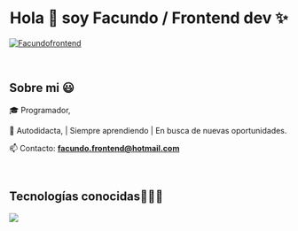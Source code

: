 <h1 align="center">Hola 👋  soy Facundo / Frontend dev ✨ </h1> 

<p align="left">
  
<a href="https://www.linkedin.com/in/facundofierro-frontend/" target="blank"><img align="center" src="https://img.shields.io/badge/LinkedIn-0077B5?style=for-the-badge&logo=linkedin&logoColor=white" alt="Facundofrontend"/></a>

  </p>
<br>
<h2>Sobre mi 😃</h2>
<!--Intro start-->

<p align="left">
🎓 Programador,

🎥 Autodidacta,  | Siempre aprendiendo | En busca de nuevas oportunidades.

📫 Contacto: **facundo.frontend@hotmail.com**
<!--Intro end-->
  </p>
<br>

<h2 >Tecnologías conocidas👨🏻‍💻</h2>
<!--tech stack icons-->
<p align="left">
  <a href="https://skillicons.dev">
    <img src="https://skillicons.dev/icons?i=css,html,js,nodejs,mysql,sqlite,firebase,git,github,docker,materialui,postman,vscode,bash,linux,react,next&perline=12" />
  </a>
</p>
<br>
<!-------------------------->
<div id="proyectos">

<br>
<br><br>
<br>
<br><br><br>
<br><br>

<!------------------------->

<!--- trophy (start) -->


</p>        
<!--- stats (end) -->
